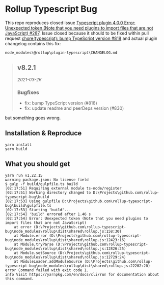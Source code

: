 # Rollup Typescript Bug

This repo reproduces closed issue [ Typescript plugin 4.0.0 Error: Unexpected token (Note that you need plugins to import files that are not JavaScript) #287](https://github.com/rollup/plugins/issues/287). Issue closed because it should to be fixed within pull request [ chore(typescript): bump TypeScript version #818](https://github.com/rollup/plugins/pull/818) and actual plugin changelog contains this fix:

`node_modules\@rollup\plugin-typescript\CHANGELOG.md`
> ## v8.2.1
> 
> _2021-03-26_
> 
> ### Bugfixes
> 
> - fix: bump TypeScript version (#818)
> - fix: update readme and peerDeps version (#830)

but something goes wrong.

## Installation & Reproduce
```CMD
yarn install
yarn build
```

## What you should get
```
yarn run v1.22.15
warning package.json: No license field
$ gulp -f build/gulpfile.ts build
[02:17:51] Requiring external module ts-node/register
[02:17:51] Working directory changed to D:\Projects\github.com\rollup-typescript-bug\build
[02:17:53] Using gulpfile D:\Projects\github.com\rollup-typescript-bug\build\gulpfile.ts
[02:17:53] Starting 'build'...
[02:17:54] 'build' errored after 1.46 s
[02:17:54] Error: Unexpected token (Note that you need plugins to import files that are not JavaScript)
    at error (D:\Projects\github.com\rollup-typescript-bug\node_modules\rollup\dist\shared\rollup.js:158:30)
    at Module.error (D:\Projects\github.com\rollup-typescript-bug\node_modules\rollup\dist\shared\rollup.js:12423:16)
    at Module.tryParse (D:\Projects\github.com\rollup-typescript-bug\node_modules\rollup\dist\shared\rollup.js:12826:25)
    at Module.setSource (D:\Projects\github.com\rollup-typescript-bug\node_modules\rollup\dist\shared\rollup.js:12729:24)
    at ModuleLoader.addModuleSource (D:\Projects\github.com\rollup-typescript-bug\node_modules\rollup\dist\shared\rollup.js:22202:20)
error Command failed with exit code 1.
info Visit https://yarnpkg.com/en/docs/cli/run for documentation about this command.
```